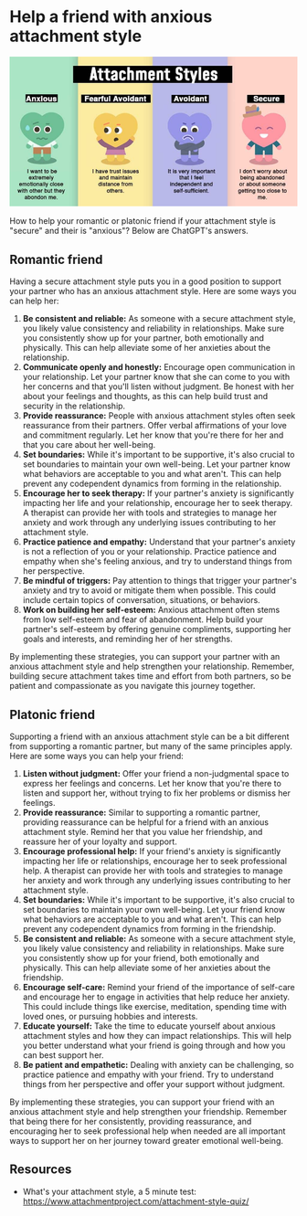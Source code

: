 # Help a friend with anxious attachment style

![attachment style test](attachment-style.jpg)

How to help your romantic or platonic friend if your attachment style is "secure" and their is "anxious"? Below are ChatGPT's answers.

## Romantic friend
Having a secure attachment style puts you in a good position to support your partner who has an anxious attachment style. Here are some ways you can help her:

1. **Be consistent and reliable:** As someone with a secure attachment style, you likely value consistency and reliability in relationships. Make sure you consistently show up for your partner, both emotionally and physically. This can help alleviate some of her anxieties about the relationship.
1. **Communicate openly and honestly:** Encourage open communication in your relationship. Let your partner know that she can come to you with her concerns and that you'll listen without judgment. Be honest with her about your feelings and thoughts, as this can help build trust and security in the relationship.
1. **Provide reassurance:** People with anxious attachment styles often seek reassurance from their partners. Offer verbal affirmations of your love and commitment regularly. Let her know that you're there for her and that you care about her well-being.
1. **Set boundaries:** While it's important to be supportive, it's also crucial to set boundaries to maintain your own well-being. Let your partner know what behaviors are acceptable to you and what aren't. This can help prevent any codependent dynamics from forming in the relationship.
1. **Encourage her to seek therapy:** If your partner's anxiety is significantly impacting her life and your relationship, encourage her to seek therapy. A therapist can provide her with tools and strategies to manage her anxiety and work through any underlying issues contributing to her attachment style.
1. **Practice patience and empathy:** Understand that your partner's anxiety is not a reflection of you or your relationship. Practice patience and empathy when she's feeling anxious, and try to understand things from her perspective.
1. **Be mindful of triggers:** Pay attention to things that trigger your partner's anxiety and try to avoid or mitigate them when possible. This could include certain topics of conversation, situations, or behaviors.
1. **Work on building her self-esteem:** Anxious attachment often stems from low self-esteem and fear of abandonment. Help build your partner's self-esteem by offering genuine compliments, supporting her goals and interests, and reminding her of her strengths.

By implementing these strategies, you can support your partner with an anxious attachment style and help strengthen your relationship. Remember, building secure attachment takes time and effort from both partners, so be patient and compassionate as you navigate this journey together.

## Platonic friend
Supporting a friend with an anxious attachment style can be a bit different from supporting a romantic partner, but many of the same principles apply. Here are some ways you can help your friend:

1. **Listen without judgment:** Offer your friend a non-judgmental space to express her feelings and concerns. Let her know that you're there to listen and support her, without trying to fix her problems or dismiss her feelings.
1. **Provide reassurance:** Similar to supporting a romantic partner, providing reassurance can be helpful for a friend with an anxious attachment style. Remind her that you value her friendship, and reassure her of your loyalty and support.
1. **Encourage professional help:** If your friend's anxiety is significantly impacting her life or relationships, encourage her to seek professional help. A therapist can provide her with tools and strategies to manage her anxiety and work through any underlying issues contributing to her attachment style.
1. **Set boundaries:** While it's important to be supportive, it's also crucial to set boundaries to maintain your own well-being. Let your friend know what behaviors are acceptable to you and what aren't. This can help prevent any codependent dynamics from forming in the friendship.
1. **Be consistent and reliable:** As someone with a secure attachment style, you likely value consistency and reliability in relationships. Make sure you consistently show up for your friend, both emotionally and physically. This can help alleviate some of her anxieties about the friendship.
1. **Encourage self-care:** Remind your friend of the importance of self-care and encourage her to engage in activities that help reduce her anxiety. This could include things like exercise, meditation, spending time with loved ones, or pursuing hobbies and interests.
1. **Educate yourself:** Take the time to educate yourself about anxious attachment styles and how they can impact relationships. This will help you better understand what your friend is going through and how you can best support her.
1. **Be patient and empathetic:** Dealing with anxiety can be challenging, so practice patience and empathy with your friend. Try to understand things from her perspective and offer your support without judgment.

By implementing these strategies, you can support your friend with an anxious attachment style and help strengthen your friendship. Remember that being there for her consistently, providing reassurance, and encouraging her to seek professional help when needed are all important ways to support her on her journey toward greater emotional well-being.

## Resources
* What's your attachment style, a 5 minute test: https://www.attachmentproject.com/attachment-style-quiz/

